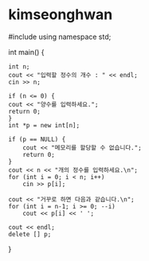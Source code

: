 # kimseonghwan

#include <iostream>
using namespace std;

int main() {

	int n;
	cout << "입력할 정수의 개수 : " << endl;
	cin >> n;

	if (n <= 0) {
	cout << "양수를 입력하세요.";
	return 0;
	}
	int *p = new int[n];

	if (p == NULL) {
		cout << "메모리를 할당할 수 없습니다.";
		return 0;
	}
	cout << n << "개의 정수를 입력하세요.\n";
	for (int i = 0; i < n; i++)
		cin >> p[i];

	cout << "거꾸로 하면 다음과 같습니다.\n";
	for (int i = n-1; i >= 0; --i)
		cout << p[i] << ' ';

	cout << endl;
	delete [] p;
}
